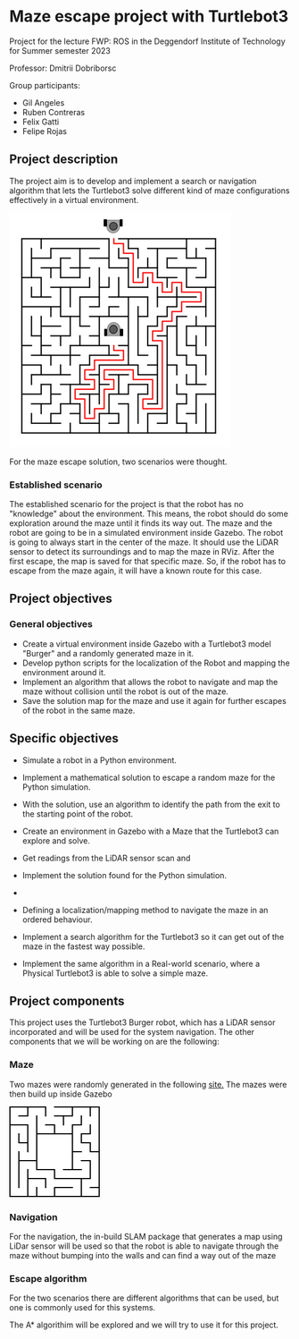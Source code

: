 # Maze escape project with Turtlebot3

Project for the lecture FWP: ROS in the Deggendorf Institute of Technology for Summer semester 2023

Professor: Dmitrii Dobriborsc

Group participants:
- Gil Angeles
- Ruben Contreras
- Felix Gatti
- Felipe Rojas

## Project description

The project aim is to develop and implement a search or navigation algorithm that lets the Turtlebot3 solve different kind of maze configurations effectively in a virtual environment.

![image](./res/images/maze_concept.png)

For the maze escape solution, two scenarios were thought.

### Established scenario 

The established scenario for the project is that the robot has no "knowledge" about the environment. This means, the robot should do some exploration around the maze until it finds its way out.
The maze and the robot are going to be in a simulated environment inside Gazebo. The robot is going to always start in the center of the maze.  It should use the LiDAR sensor to detect its surroundings and to map the maze in RViz.
After the first escape, the map is saved for that specific maze. So, if the robot has to escape from the maze again, it will have a known route for this case.

## Project objectives

### General objectives
- Create a virtual environment inside Gazebo with a Turtlebot3 model "Burger" and a randomly generated maze in it.
- Develop python scripts for the localization of the Robot and mapping the environment around it.
- Implement an algorithm that allows the robot to navigate and map the maze without collision until the robot is out of the maze.
- Save the solution map for the maze and use it again for further escapes of the robot in the same maze.

## Specific objectives

- Simulate a robot in a Python environment.
- Implement a mathematical solution to escape a random maze for the Python simulation.
- With the solution, use an algorithm to identify the path from the exit to the starting point of the robot.
- Create an environment in Gazebo with a Maze that the Turtlebot3 can explore and solve.
- Get readings from the LiDAR sensor scan and 
- Implement the solution found for the Python simulation.
- 

- Defining a localization/mapping method to navigate the maze in an ordered behaviour.

- Implement a search algorithm for the Turtlebot3 so it can get out of the maze in the fastest way possible.

- Implement the same algorithm in a Real-world scenario, where a Physical Turtlebot3 is able to solve a simple maze.

## Project components

This project uses the Turtlebot3 Burger robot, which has a LiDAR sensor incorporated and will be used for the system navigation.
The other components that we will be working on are the following:

### Maze

Two mazes were randomly generated in the following [site.](https://www.mazegenerator.net)
The mazes were then build up inside Gazebo

                                                                        
<img
  src="./01_Maze-Worlds/Maze_2.png"
  alt="maze_01"
  title="Small maze"
  style="display: inline-block; margin: 0 auto; max-width: 300px">


### Navigation

For the navigation, the in-build SLAM package that generates a map using LiDar sensor will be used so that the robot is able to navigate through the maze without bumping into the walls and can find a way out of the maze                                                                


### Escape algorithm

For the two scenarios there are different algorithms that can be used, but one is commonly used for this systems.

The A* algorithim will be explored and we will try to use it for this project.

                                                        
                                                     
